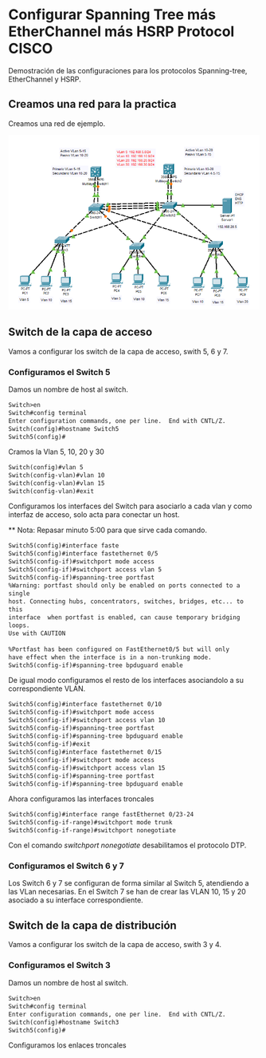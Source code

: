 <!-- https://www.youtube.com/watch?v=sG_HCN9ULLI&t=783s -->
# Configurar Spanning Tree más EtherChannel más HSRP Protocol  CISCO

Demostración de las configuraciones para los protocolos Spanning-tree, EtherChannel y HSRP.

<!-- Con STP,se proporciona redundancia de enlaces y se evitan los bucles de conmutación.

Para habilitar STP con Switch de cisco -->

## Creamos una red para la practica

Creamos una red de ejemplo.

![picture 1](Imagenes/STPEtherChannelHSRP.png)  

<!-- Como puede ver después de conectar los interruptores en la posición de bucle, uno de los puertos se bloquea. Porque por defecto STP está habilitado y nos está evitando cualquier Bucle de Conmutación.
Para entender más detalladamente, revisemos las capturas de pantalla del programa.-->

## Switch de la capa de acceso

Vamos a configurar los switch de la capa de acceso, swith 5, 6 y 7.

### Configuramos el Switch 5

Damos un nombre de host al switch.

``` cisco ios
Switch>en
Switch#config terminal
Enter configuration commands, one per line.  End with CNTL/Z.
Switch(config)#hostname Switch5
Switch5(config)#
```

Cramos la Vlan 5, 10, 20 y 30

``` cisco ios
Switch(config)#vlan 5
Switch(config-vlan)#vlan 10
Switch(config-vlan)#vlan 15
Switch(config-vlan)#exit
```

Configuramos los interfaces del Switch para asociarlo a cada vlan y como interfaz de acceso, solo acta para conectar un host.

** Nota: Repasar minuto 5:00 para que sirve cada comando.

``` cisco ios
Switch5(config)#interface faste
Switch5(config)#interface fastethernet 0/5
Switch5(config-if)#switchport mode access
Switch5(config-if)#switchport access vlan 5
Switch5(config-if)#spanning-tree portfast
%Warning: portfast should only be enabled on ports connected to a single
host. Connecting hubs, concentrators, switches, bridges, etc... to this
interface  when portfast is enabled, can cause temporary bridging loops.
Use with CAUTION

%Portfast has been configured on FastEthernet0/5 but will only
have effect when the interface is in a non-trunking mode.
Switch5(config-if)#spanning-tree bpduguard enable
```

De igual modo configuramos el resto de los interfaces asociandolo a su correspondiente VLAN.

``` cisco ios
Switch5(config)#interface fastethernet 0/10
Switch5(config-if)#switchport mode access
Switch5(config-if)#switchport access vlan 10
Switch5(config-if)#spanning-tree portfast
Switch5(config-if)#spanning-tree bpduguard enable
Switch5(config-if)#exit
Switch5(config)#interface fastethernet 0/15
Switch5(config-if)#switchport mode access
Switch5(config-if)#switchport access vlan 15
Switch5(config-if)#spanning-tree portfast
Switch5(config-if)#spanning-tree bpduguard enable
```

Ahora configuramos las interfaces troncales

``` cisco ios
Switch5(config)#interface range fastEthernet 0/23-24
Switch5(config-if-range)#switchport mode trunk
Switch5(config-if-range)#switchport nonegotiate
```

Con el comando *switchport nonegotiate* desabilitamos el protocolo DTP.

### Configuramos el Switch 6 y 7

Los Switch 6 y 7 se configuran de forma similar al Switch 5, atendiendo a las VLan necesarias. En el Switch 7 se han de crear las VLAN 10, 15 y 20 asociado a su interface correspondiente.

## Switch de la capa de distribución

Vamos a configurar los switch de la capa de acceso, swith 3 y 4.

### Configuramos el Switch 3

Damos un nombre de host al switch.

``` cisco ios
Switch>en
Switch#config terminal
Enter configuration commands, one per line.  End with CNTL/Z.
Switch(config)#hostname Switch3
Switch5(config)#
```

Configuramos los enlaces troncales



<!-- ``` cisco ios
Switch0>
Switch0>show spanning-tree
VLAN0001
  Spanning tree enabled protocol rstp
  Root ID    Priority    32769
             Address     0003.E4AD.E43C
             Cost        8
             Port        25(GigabitEthernet0/1)
             Hello Time  2 sec  Max Age 20 sec  Forward Delay 15 sec

  Bridge ID  Priority    32769  (priority 32768 sys-id-ext 1)
             Address     0005.5E00.26EA
             Hello Time  2 sec  Max Age 20 sec  Forward Delay 15 sec
             Aging Time  20

Interface        Role Sts Cost      Prio.Nbr Type
---------------- ---- --- --------- -------- --------------------------------
Fa0/1            Desg FWD 19        128.1    P2p
Fa0/2            Desg FWD 19        128.2    P2p
Gi0/1            Root FWD 4         128.25   P2p
Gi0/2            Altn BLK 4         128.26   P2p
```

``` cisco ios
Switch0>
Switch0>show spanning-tree active
VLAN0001
  Spanning tree enabled protocol rstp
  Root ID    Priority    32769
             Address     0003.E4AD.E43C
             Cost        8
             Port        25(GigabitEthernet0/1)
             Hello Time  2 sec  Max Age 20 sec  Forward Delay 15 sec

  Bridge ID  Priority    32769  (priority 32768 sys-id-ext 1)
             Address     0005.5E00.26EA
             Hello Time  2 sec  Max Age 20 sec  Forward Delay 15 sec
             Aging Time  20

Interface        Role Sts Cost      Prio.Nbr Type
---------------- ---- --- --------- -------- --------------------------------
Fa0/1            Desg FWD 19        128.1    P2p
Fa0/2            Desg FWD 19        128.2    P2p
Gi0/1            Root FWD 4         128.25   P2p
Gi0/2            Altn BLK 4         128.26   P2p
```

Podemos ver que el interfaz Gi0/1 está configurado como Root y el Gi0/2 está bloqueado.

## Damos un nombre a los switch

``` cisco ios
Switch>enable
Switch#configure terminal
Switch(config)#hostname Switch1
Switch1(config)#end
Switch1#
```

## Desavilitar STP

Buscamos el switch que está bloqueado un puerto y podemos desabilitar STP en los router de la forma.

``` cisco ios
Switch1>enable
Switch1#configure terminal
Switch1(config)#no spanning-tree vlan 1
Switch1(config)#end
Switch1#
```

De esta forma, no se bloquean los puertos,
pero podemos ver que los paquetes entran en bucle y no llegan a su destino.

Configuramos los switch

``` cisco ios
Switch>enable
Switch#configure terminal
Switch(config)#hostname Switch1
Switch1(config)#spanning-tree mode rapid-pvst
Switch1(config)#no spanning-tree vlan 1
Switch1(config)#end
Switch1#
```

STP (Spanning Tree Protocol) tiene cuatro estados. Estos estados STP son; Bloqueo, escucha, aprendizaje y reenvío. Con RSTP (Rapid Spanning Tree Protocol), se omite el estado de Spanning Tree Blocking y Listenning. El RSTP establece que a partir de descartado, pasar por el aprendizaje y el reenvío.

En STP (Spanning Tree Protocol),el estado de bloqueo es de 20 segundos,el estado de escucha es de 15 segundos y el estado de aprendizaje es de 15 segundos. Por lo tanto, para STP, pasar por los estados de reenvío necesita 50 segundos. Este tiempo total es de 15 segundos en RSTP (Rapid Spanning Tree Protocol). Porque RSTP, omite los estados Bloqueo y Escucha.

## Probar direcciones MAC desde el PC

Podemos ver la tabla de direcciones MAC que tiene almacenada un PC con el comando arp.

``` cmd
C:\>arp -a
  Internet Address      Physical Address      Type
  192.168.0.6           0006.2ac5.299e        dynamic
```

## Experimento

Probar a desabilitar STP en todos los switch de lar red y veremos que el trafico
de red aumenta sin control y no se puede configurar ningún HOST. -->
